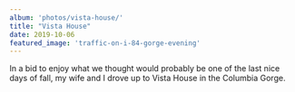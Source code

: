 ```yaml
---
album: 'photos/vista-house/'
title: "Vista House"
date: 2019-10-06
featured_image: 'traffic-on-i-84-gorge-evening'
---
```


In a bid to enjoy what we thought would probably be one of the last nice days of fall, my wife and I drove up to Vista House in the Columbia Gorge.
